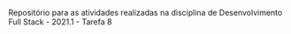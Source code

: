 Repositório para as atividades realizadas na disciplina de Desenvolvimento Full Stack - 2021.1 - Tarefa 8
